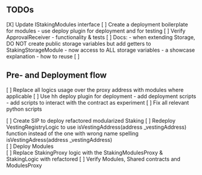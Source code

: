 ## TODOs
[X] Update IStakingModules interface
[ ] Create a deployment boilerplate for modules - use deploy plugin for deployment and for testing
[ ] Verify ApprovalReceiver - functionality & tests
[ ] Docs: 
    - when extending Storage, DO NOT create public storage variables but add getters to StakingStorageModule 
    - now access to ALL storage variables
    - a showcase explanation - how to reuse
[ ]


## Pre- and Deployment flow  
[ ] Replace all logics usage over the proxy address with modules where applicable
[ ] Use hh deploy plugin for deployment
    - add deployment scripts 
    - add scripts to interact with the contract as experiment
[ ] Fix all relevant python scripts

[ ] Create SIP to deploy refactored modularized Staking 
[ ] Redeploy VestingRegistryLogic to use isVestingAddress(address _vestingAddress) function instead of the one with wrong name spelling isVestingAdress(address _vestingAddress)  
[ ] Deploy Modules  
[ ] Replace StakingProxy logic with the StakingModulesProxy & StakingLogic with refactored
[ ] Verify Modules, Shared contracts and ModulesProxy